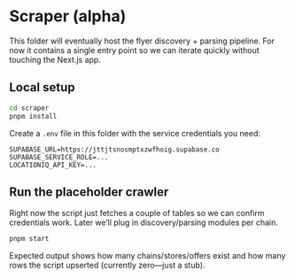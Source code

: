 # Scraper (alpha)

This folder will eventually host the flyer discovery + parsing pipeline. For now it
contains a single entry point so we can iterate quickly without touching the Next.js app.

## Local setup

```bash
cd scraper
pnpm install
```

Create a `.env` file in this folder with the service credentials you need:

```
SUPABASE_URL=https://jttjtsnosmptxzwfhoig.supabase.co
SUPABASE_SERVICE_ROLE=...
LOCATIONIQ_API_KEY=...
```

## Run the placeholder crawler

Right now the script just fetches a couple of tables so we can confirm credentials work.
Later we’ll plug in discovery/parsing modules per chain.

```bash
pnpm start
```

Expected output shows how many chains/stores/offers exist and how many rows the script
upserted (currently zero—just a stub).
